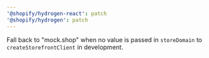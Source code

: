 ```yaml
---
'@shopify/hydrogen-react': patch
'@shopify/hydrogen': patch
---
```


Fall back to "mock.shop" when no value is passed in `storeDomain` to `createStorefrontClient` in development.
